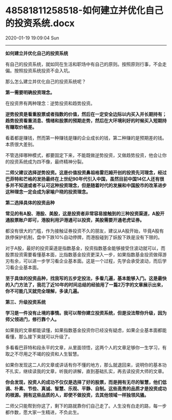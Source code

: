 # 48581811258518-如何建立并优化自己的投资系统.docx

2020-01-19 19:09:04 Sun

----

<a id="OLE_LINK1"></a><a id="OLE_LINK2"></a>__如何建立并优化自己的投资系统__

<a id="OLE_LINK3"></a><a id="OLE_LINK4"></a>

有自己的投资系统，就如同在生活和职场中有自己的原则。按照原则行事，不会走偏。按照投资系统投资不会入坑。

那么怎么建立并优化自己的投资系统呢？

__第一需要明确投资理念。__

在投资界有两种理念：逆势投资和趋势投资。

__逆势投资是看重股票或者指数的价值，然后在一定安全边际以内买入并长期持有；趋势投资看重消息、情绪和股票的预期走势，然后在大环境利好的时候买入短期持有赚取价格差。__

看着都是赚钱，然而第一种赚钱是赚的企业成长的钱，第二种赚的是预期差的钱。本质很大差别。

不管选择哪种模式，都要固定下来，不能既做逆势投资，又做趋势投资，他会让你的投资系统成为四不像，最终精神分裂。

__二师父建议选择逆势投资。这是价值投资鼻祖格雷厄姆开创的投资先河理念，经过巴菲特和芒格的发扬最终在上世纪90年代引入中国，虽然目前中国14亿人还有很多并不知道或者不认可这种投资理念，但是随着时代的发展和中国股市的改革进步这种理念一定会成为家喻户晓的投资理念。__

__第二选择具体的投资品种__

__常见的有A股、港股、美股，这是投资者非常容易接触到的三种投资渠道，A股开通股票账户即可，港股利用沪港通可以投资，美股需要开通老虎证券。__

都没有很大的门槛，作为接触证券投资不久的朋友，建议从A股开始，毕竟A股有跌停保护机制，盘中下跌10%自动停牌，而港股碰到了妖股下跌是没有下限的。

对于A股，最好的投资渠道是指数基金，投资指数基金能够接受住波动就可以，而股票投资需要看懂基本面，比指数基金投资更深入一步，如果指数基金投资做得游刃有余，可以进一步学习看企业基本面。这是一个过程，先学会承受波动，而后学习看企业基本面。

__至于具体的投资品种，找我写的五步定投法，多看几遍，基本能够入门。这是最快的入门方法了，我花了近10年的时间总结的经验用了一篇2万字的文章展示出来，你不可能几天就完全理解，多读几遍。__

__第三、升级投资系统__

__学习是一件没有止境的事情。我可以帮你建立投资系统，但是没法帮你升级，因为师父领进门，修行靠个人。__

如果我的文章都能读懂，如果指数基金投资你已经没有疑虑，如果企业基本面都能看懂，那么接下来就可以升级了。

多看看巴菲特和段永平的文章，从里面领悟，这两个人的文章足够你一生学习，有取之不尽用之不竭的投资和人生智慧。

如果你发现这二人的文章或讲话有你不懂的地方，那么就退回来，说明你的基本功不扎实，继续读我的文章，听我的讲解，直到基础扎实，再去读投资大师的文章。

__你会发现，投资人的成功不仅仅是选择了好的股票，而是拥有无尽的智慧，他们低调、朴素、节俭、真诚、智慧、乐观、平静、自制。这些高贵的品质才是投资成功的根源。拥有这些品质的人，即使不做投资，去其他领域一样独领风骚。__

二师父只能帮到你这了，剩下的路就靠你们自己走了。人生没有白走的路，每一步都作数，愿大家一生精进，不负此生。

